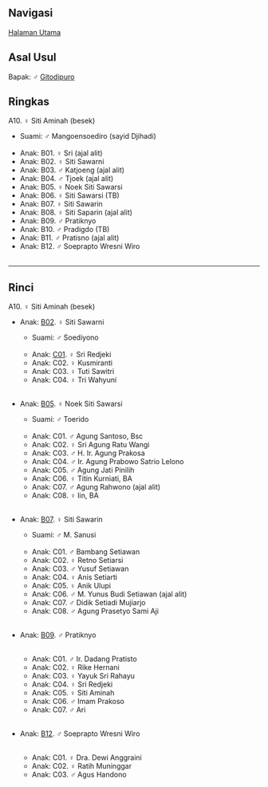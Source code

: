 ## Navigasi

[Halaman Utama][up]

## Asal Usul

Bapak: ♂ [Gitodipuro][gitodipuro]

## Ringkas

A10. ♀ Siti Aminah (besek)
	<br/>

*	Suami: ♂ Mangoensoediro (sayid Djihadi)
	<br/><br/>
*	Anak: B01. ♀ Sri (ajal alit)
*	Anak: B02. ♀ Siti Sawarni
*	Anak: B03. ♂ Katjoeng (ajal alit)
*	Anak: B04. ♂ Tjoek (ajal alit)
*	Anak: B05. ♀ Noek Siti Sawarsi
*	Anak: B06. ♀ Siti Sawarsi (TB)
*	Anak: B07. ♀ Siti Sawarin
*	Anak: B08. ♀ Siti Saparin (ajal alit)
*	Anak: B09. ♂ Pratiknyo
*	Anak: B10. ♂ Pradigdo (TB)
*	Anak: B11. ♂ Pratisno (ajal alit)
*	Anak: B12. ♂ Soeprapto Wresni Wiro
	<br/><br/>

-- -- --

## Rinci

A10. ♀ Siti Aminah (besek)
	<br/>

*	Anak: [B02][A10B02]. ♀ Siti Sawarni
	*	Suami: ♂ Soediyono
	<br/><br/>
	*	Anak: [C01][A10B02C01]. ♀ Sri Redjeki
	*	Anak: C02. ♀ Kusmiranti
	*	Anak: C03. ♀ Tuti Sawitri
	*	Anak: C04. ♀ Tri Wahyuni
	<br/><br/>

*	Anak: [B05][A10B05]. ♀ Noek Siti Sawarsi
	*	Suami: ♂ Toerido
	<br/><br/>
	*	Anak: C01. ♂ Agung Santoso, Bsc
	*	Anak: C02. ♀ Sri Agung Ratu Wangi
	*	Anak: C03. ♂ H. Ir. Agung Prakosa
	*	Anak: C04. ♂ Ir. Agung Prabowo Satrio Lelono
	*	Anak: C05. ♂ Agung Jati Pinilih
	*	Anak: C06. ♀ Titin Kurniati, BA
	*	Anak: C07. ♂ Agung Rahwono (ajal alit)
	*	Anak: C08. ♀ Iin, BA
	<br/><br/>

*	Anak: [B07][A10B07]. ♀ Siti Sawarin
	*	Suami: ♂ M. Sanusi
	<br/><br/>
	*	Anak: C01. ♂ Bambang Setiawan
	*	Anak: C02. ♀ Retno Setiarsi
	*	Anak: C03. ♂ Yusuf Setiawan
	*	Anak: C04. ♀ Anis Setiarti
	*	Anak: C05. ♀ Anik Ulupi
	*	Anak: C06. ♂ M. Yunus Budi Setiawan (ajal alit)
	*	Anak: C07. ♂ Didik Setiadi Mujiarjo
	*	Anak: C08. ♂ Agung Prasetyo Sami Aji
	<br/><br/>

*	Anak: [B09][A10B09]. ♂ Pratiknyo
	<br/><br/>
	*	Anak: C01. ♂ Ir. Dadang Pratisto
	*	Anak: C02. ♀ Rike Hernani
	*	Anak: C03. ♀ Yayuk Sri Rahayu
	*	Anak: C04. ♀ Sri Redjeki
	*	Anak: C05. ♀ Siti Aminah
	*	Anak: C06. ♂ Imam Prakoso
	*	Anak: C07. ♂ Ari
	<br/><br/>

*	Anak: [B12][A10B12]. ♂ Soeprapto Wresni Wiro
	<br/><br/>
	*	Anak: C01. ♀ Dra. Dewi Anggraini
	*	Anak: C02. ♀ Ratih Muninggar
	*	Anak: C03. ♂ Agus Handono
	<br/><br/>

[up]: https://github.com/epsi-rns/gitodipuro/blob/master/README.md
[gitodipuro]: https://github.com/epsi-rns/gitodipuro/blob/master/gitodipuro.md

[A10B02]: https://github.com/epsi-rns/gitodipuro/blob/master/tree/A10/B02.md
[A10B05]: https://github.com/epsi-rns/gitodipuro/blob/master/tree/A10/B05.md
[A10B07]: https://github.com/epsi-rns/gitodipuro/blob/master/tree/A10/B07.md
[A10B09]: https://github.com/epsi-rns/gitodipuro/blob/master/tree/A10/B09.md
[A10B12]: https://github.com/epsi-rns/gitodipuro/blob/master/tree/A10/B12.md

[A10B02C01]: https://github.com/epsi-rns/gitodipuro/blob/master/tree/A10/B02/C01.md
